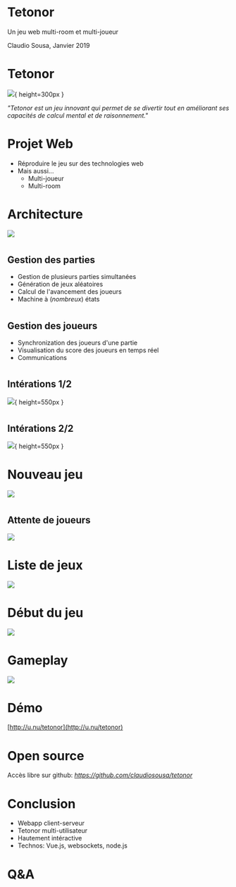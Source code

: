 # Tetonor

Un jeu web multi-room et multi-joueur

Claudio Sousa, Janvier 2019

# Tetonor

![](img/tetonor.jpg){ height=300px }

_"Tetonor est un jeu innovant qui permet de se divertir tout en améliorant ses capacités de calcul mental et de raisonnement."_

# Projet Web

-   Réproduire le jeu sur des technologies web
-   Mais aussi...
    -   Multi-joueur
    -   Multi-room

# Architecture

![](img/technologies.png)

#

## Gestion des parties

-   Gestion de plusieurs parties simultanées
-   Génération de jeux aléatoires
-   Calcul de l'avancement des joueurs
-   Machine à (_nombreux_) états

#

## Gestion des joueurs

-   Synchronization des joueurs d'une partie
-   Visualisation du score des joueurs en temps réel
-   Communications

#

## Intérations 1/2

![](img/Interactions_1.jpg){ height=550px }

#

## Intérations 2/2

![](img/Interactions_2.jpg){ height=550px }

# Nouveau jeu

![](../report/img/new_party.png)

#

## Attente de joueurs

![](../report/img/waiting_players.png)

# Liste de jeux

![](../report/img/list_of_parties.png)

# Début du jeu

![](../report/img/new_game.png)

# Gameplay

![](../report/img/game.png)

# Démo

[http://u.nu/tetonor](http://u.nu/tetonor)

# Open source

Accès libre sur github:
_https://github.com/claudiosousa/tetonor_

# Conclusion

-   Webapp client-serveur
-   Tetonor multi-utilisateur
-   Hautement intéractive
-   Technos: Vue.js, websockets, node.js

# Q&A
